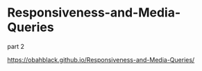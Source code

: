 # Responsiveness-and-Media-Queries
part 2

https://obahblack.github.io/Responsiveness-and-Media-Queries/
